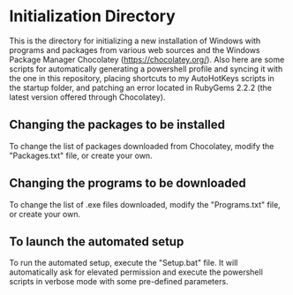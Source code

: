 # Initialization Directory 
This is the directory for initializing a new installation of Windows with programs and packages from various web sources and the Windows Package Manager Chocolatey (<https://chocolatey.org/>). Also here are some scripts for automatically generating a powershell profile and syncing it with the one in this repository, placing shortcuts to my AutoHotKeys scripts in the startup folder, and patching an error located in RubyGems 2.2.2 (the latest version offered through Chocolatey).

## Changing the packages to be installed
To change the list of packages downloaded from Chocolatey, modify the "Packages.txt" file, or create your own. 

## Changing the programs to be downloaded
To change the list of .exe files downloaded, modify the "Programs.txt" file, or create your own.

## To launch the automated setup
To run the automated setup, execute the "Setup.bat" file. It will automatically ask for elevated permission and execute the powershell scripts in verbose mode with some pre-defined parameters. 
